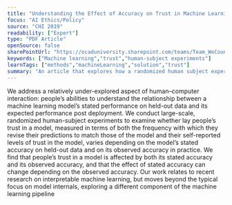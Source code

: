 ```yaml
---
title: "Understanding the Effect of Accuracy on Trust in Machine Learning Models"
focus: "AI Ethics/Policy"
source: "CHI 2019"
readability: ["Expert"]
type: "PDF Article"
openSource: false
sharePointUrl: "https://ocaduniversity.sharepoint.com/teams/Team_WeCount/Shared%20Documents/Resources%20and%20Tools/Literature%20(curated)/Understanding%20the%20Effect%20of%20Accuracy%20on%20Trust%20in%20Machine%20Learning%20Models.pdf"
keywords: ["Machine learning","trust","human-subject experiments"]
learnTags: ["methods","machineLearning","solution","trust"]
summary: "An article that explores how a randomized human subject experiment found the average person's trust in a machine learning model is affected by the model's stated accuracy level and observation of the model in practice.  "
---
```

We address a relatively under-explored aspect of human–computer interaction: people’s abilities to understand the relationship between a machine learning model’s stated performance on held-out data and its expected performance post deployment. We conduct large-scale, randomized human-subject experiments to examine whether lay people’s trust in a model, measured in terms of both the frequency with which they revise their predictions to match those of the model and their self-reported levels of trust in the model, varies depending on the model’s stated accuracy on held-out data and on its observed accuracy in practice. We find that people’s trust in a model is affected by both its stated accuracy and its observed accuracy, and that the effect of stated accuracy can change depending on the observed accuracy. Our work relates to recent research on interpretable machine learning, but moves beyond the typical focus on model internals, exploring a different component of the machine learning pipeline
